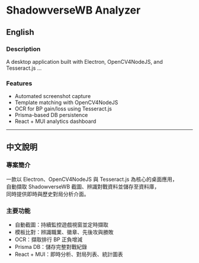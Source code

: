 # ShadowverseWB Analyzer

<!-- 英文版放這裡 -->

## English

### Description

A desktop application built with Electron, OpenCV4NodeJS, and Tesseract.js ...

### Features

- Automated screenshot capture
- Template matching with OpenCV4NodeJS
- OCR for BP gain/loss using Tesseract.js
- Prisma-based DB persistence
- React + MUI analytics dashboard

---

<!-- 中文版放這裡 -->

## 中文說明

### 專案簡介

一款以 Electron、OpenCV4NodeJS 與 Tesseract.js 為核心的桌面應用，  
自動擷取 ShadowverseWB 截圖、辨識對戰資料並儲存至資料庫，  
同時提供即時與歷史對局分析介面。

### 主要功能

- 自動截圖：持續監控遊戲視窗並定時擷取
- 模板比對：辨識職業、徽章、先後攻與勝敗
- OCR：擷取排行 BP 正負增減
- Prisma DB：儲存完整對戰紀錄
- React + MUI：即時分析、對局列表、統計圖表
